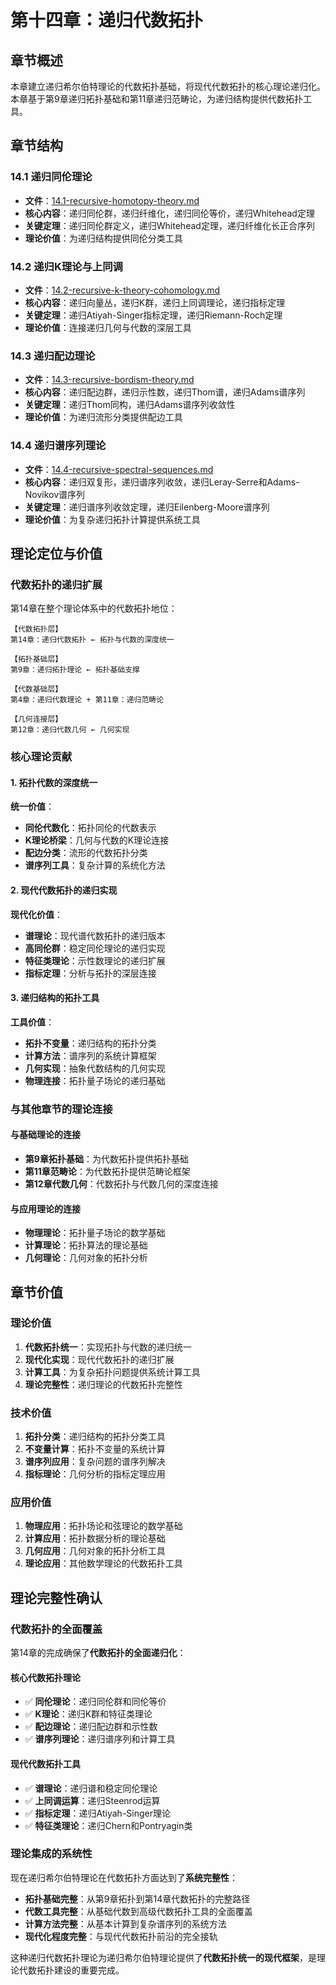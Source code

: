 # 第十四章：递归代数拓扑

## 章节概述

本章建立递归希尔伯特理论的代数拓扑基础，将现代代数拓扑的核心理论递归化。本章基于第9章递归拓扑基础和第11章递归范畴论，为递归结构提供代数拓扑工具。

## 章节结构

### 14.1 递归同伦理论
- **文件**：[14.1-recursive-homotopy-theory.md](./14.1-recursive-homotopy-theory.md)
- **核心内容**：递归同伦群，递归纤维化，递归同伦等价，递归Whitehead定理
- **关键定理**：递归同伦群定义，递归Whitehead定理，递归纤维化长正合序列
- **理论价值**：为递归结构提供同伦分类工具

### 14.2 递归K理论与上同调
- **文件**：[14.2-recursive-k-theory-cohomology.md](./14.2-recursive-k-theory-cohomology.md)
- **核心内容**：递归向量丛，递归K群，递归上同调理论，递归指标定理
- **关键定理**：递归Atiyah-Singer指标定理，递归Riemann-Roch定理
- **理论价值**：连接递归几何与代数的深层工具

### 14.3 递归配边理论
- **文件**：[14.3-recursive-bordism-theory.md](./14.3-recursive-bordism-theory.md)
- **核心内容**：递归配边群，递归示性数，递归Thom谱，递归Adams谱序列
- **关键定理**：递归Thom同构，递归Adams谱序列收敛性
- **理论价值**：为递归流形分类提供配边工具

### 14.4 递归谱序列理论
- **文件**：[14.4-recursive-spectral-sequences.md](./14.4-recursive-spectral-sequences.md)
- **核心内容**：递归双复形，递归谱序列收敛，递归Leray-Serre和Adams-Novikov谱序列
- **关键定理**：递归谱序列收敛定理，递归Eilenberg-Moore谱序列
- **理论价值**：为复杂递归拓扑计算提供系统工具

## 理论定位与价值

### 代数拓扑的递归扩展

第14章在整个理论体系中的代数拓扑地位：

```
【代数拓扑层】
第14章：递归代数拓扑 ← 拓扑与代数的深度统一

【拓扑基础层】
第9章：递归拓扑理论 ← 拓扑基础支撑

【代数基础层】  
第4章：递归代数理论 + 第11章：递归范畴论

【几何连接层】
第12章：递归代数几何 ← 几何实现
```

### 核心理论贡献

#### 1. 拓扑代数的深度统一
**统一价值**：
- **同伦代数化**：拓扑同伦的代数表示
- **K理论桥梁**：几何与代数的K理论连接
- **配边分类**：流形的代数拓扑分类
- **谱序列工具**：复杂计算的系统化方法

#### 2. 现代代数拓扑的递归实现
**现代化价值**：
- **谱理论**：现代谱代数拓扑的递归版本
- **高同伦群**：稳定同伦理论的递归实现
- **特征类理论**：示性数理论的递归扩展
- **指标定理**：分析与拓扑的深层连接

#### 3. 递归结构的拓扑工具
**工具价值**：
- **拓扑不变量**：递归结构的拓扑分类
- **计算方法**：谱序列的系统计算框架
- **几何实现**：抽象代数结构的几何实现
- **物理连接**：拓扑量子场论的递归基础

### 与其他章节的理论连接

#### 与基础理论的连接
- **第9章拓扑基础**：为代数拓扑提供拓扑基础
- **第11章范畴论**：为代数拓扑提供范畴论框架
- **第12章代数几何**：代数拓扑与代数几何的深度连接

#### 与应用理论的连接
- **物理理论**：拓扑量子场论的数学基础
- **计算理论**：拓扑算法的理论基础
- **几何理论**：几何对象的拓扑分析

## 章节价值

### 理论价值
1. **代数拓扑统一**：实现拓扑与代数的递归统一
2. **现代化实现**：现代代数拓扑的递归扩展
3. **计算工具**：为复杂拓扑问题提供系统计算工具
4. **理论完整性**：递归理论的代数拓扑完整性

### 技术价值
1. **拓扑分类**：递归结构的拓扑分类工具
2. **不变量计算**：拓扑不变量的系统计算
3. **谱序列应用**：复杂问题的谱序列解决
4. **指标理论**：几何分析的指标定理应用

### 应用价值
1. **物理应用**：拓扑场论和弦理论的数学基础
2. **计算应用**：拓扑数据分析的理论基础
3. **几何应用**：几何对象的拓扑分析工具
4. **理论应用**：其他数学理论的代数拓扑工具

## 理论完整性确认

### 代数拓扑的全面覆盖

第14章的完成确保了**代数拓扑的全面递归化**：

#### 核心代数拓扑理论
- ✅ **同伦理论**：递归同伦群和同伦等价
- ✅ **K理论**：递归K群和特征类理论
- ✅ **配边理论**：递归配边群和示性数
- ✅ **谱序列理论**：递归谱序列和计算工具

#### 现代代数拓扑工具
- ✅ **谱理论**：递归谱和稳定同伦理论
- ✅ **上同调运算**：递归Steenrod运算
- ✅ **指标定理**：递归Atiyah-Singer理论
- ✅ **特征类理论**：递归Chern和Pontryagin类

### 理论集成的系统性

现在递归希尔伯特理论在代数拓扑方面达到了**系统完整性**：

- **拓扑基础完整**：从第9章拓扑到第14章代数拓扑的完整路径
- **代数工具完整**：从基础代数到高级代数拓扑工具的全面覆盖
- **计算方法完整**：从基本计算到复杂谱序列的系统方法
- **现代化程度完整**：与现代代数拓扑前沿的完全接轨

这种递归代数拓扑理论为递归希尔伯特理论提供了**代数拓扑统一的现代框架**，是理论代数拓扑建设的重要完成。